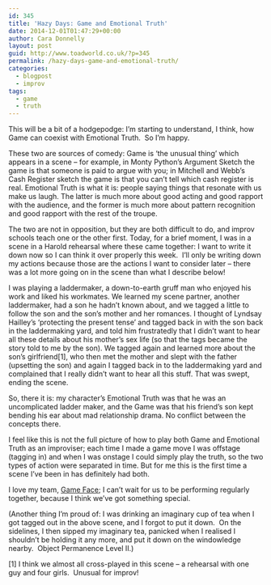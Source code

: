 ```yaml
---
id: 345
title: 'Hazy Days: Game and Emotional Truth'
date: 2014-12-01T01:47:29+00:00
author: Cara Donnelly
layout: post
guid: http://www.toadworld.co.uk/?p=345
permalink: /hazy-days-game-and-emotional-truth/
categories:
  - blogpost
  - improv
tags:
  - game
  - truth
---
```

This will be a bit of a hodgepodge: I&#8217;m starting to understand, I think, how Game can coexist with Emotional Truth.  So I&#8217;m happy.

These two are sources of comedy: Game is &#8216;the unusual thing&#8217; which appears in a scene &#8211; for example, in Monty Python&#8217;s Argument Sketch the game is that someone is paid to argue with you; in Mitchell and Webb&#8217;s Cash Register sketch the game is that you can&#8217;t tell which cash register is real. Emotional Truth is what it is: people saying things that resonate with us make us laugh. The latter is much more about good acting and good rapport with the audience, and the former is much more about pattern recognition and good rapport with the rest of the troupe.

The two are not in opposition, but they are both difficult to do, and improv schools teach one or the other first. Today, for a brief moment, I was in a scene in a Harold rehearsal where these came together: I want to write it down now so I can think it over properly this week.  I&#8217;ll only be writing down my actions because those are the actions I want to consider later &#8211; there was a lot more going on in the scene than what I describe below!

I was playing a laddermaker, a down-to-earth gruff man who enjoyed his work and liked his workmates. We learned my scene partner, another laddermaker, had a son he hadn&#8217;t known about, and we tagged a little to follow the son and the son&#8217;s mother and her romances. I thought of Lyndsay Hailley&#8217;s &#8216;protecting the present tense&#8217; and tagged back in with the son back in the laddermaking yard, and told him frustratedly that I didn&#8217;t want to hear all these details about his mother&#8217;s sex life (so that the tags became the story told to me by the son). We tagged again and learned more about the son&#8217;s girlfriend[1], who then met the mother and slept with the father (upsetting the son) and again I tagged back in to the laddermaking yard and complained that I really didn&#8217;t want to hear all this stuff. That was swept, ending the scene.

So, there it is: my character&#8217;s Emotional Truth was that he was an uncomplicated ladder maker, and the Game was that his friend&#8217;s son kept bending his ear about mad relationship drama. No conflict between the concepts there.

I feel like this is not the full picture of how to play both Game and Emotional Truth as an improviser; each time I made a game move I was offstage (tagging in) and when I was onstage I could simply play the truth, so the two types of action were separated in time. But for me this is the first time a scene I&#8217;ve been in has definitely had both.

I love my team, [Game Face](https://www.facebook.com/gamefacelondon?fref=ts); I can&#8217;t wait for us to be performing regularly together, because I think we&#8217;ve got something special.

(Another thing I&#8217;m proud of: I was drinking an imaginary cup of tea when I got tagged out in the above scene, and I forgot to put it down.  On the sidelines, I then sipped my imaginary tea, panicked when I realised I shouldn&#8217;t be holding it any more, and put it down on the windowledge nearby.  Object Permanence Level II.)

[1] I think we almost all cross-played in this scene &#8211; a rehearsal with one guy and four girls.  Unusual for improv!
